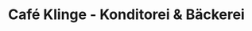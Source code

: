 ---
title: "Café Klinge - Konditorei & Bäckerei"
url: /oldenburg/cafe-klinge-konditorei-und-baeckerei/
shop: Bäckerei
---